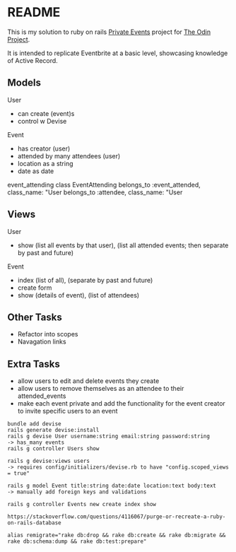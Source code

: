 # README

This is my solution to ruby on rails [Private Events](https://www.theodinproject.com/lessons/ruby-on-rails-private-events) project for [The Odin Project](https://www.theodinproject.com/).

It is intended to replicate Eventbrite at a basic level, showcasing knowledge of Active Record.

## Models

User
- can create (event)s
- control w Devise

Event
- has creator (user)
- attended by many attendees (user)
- location as a string
- date as date

event_attending
class EventAttending
belongs_to :event_attended, class_name: "User
belongs_to :attendee, class_name: "User

## Views

User
- show (list all events by that user), (list all attended events; then separate by past and future)

Event
- index (list of all), (separate by past and future)
- create form
- show (details of event), (list of attendees)

## Other Tasks

- Refactor into scopes
- Navagation links

## Extra Tasks

- allow users to edit and delete events they create
- allow users to remove themselves as an attendee to their attended_events
- make each event private and add the functionality for the event creator to invite specific users to an event


```
bundle add devise
rails generate devise:install
rails g devise User username:string email:string password:string
-> has_many events
rails g controller Users show
```

``` not used yet
rails g devise:views users
-> requires config/initializers/devise.rb to have "config.scoped_views = true"
```

```
rails g model Event title:string date:date location:text body:text
-> manually add foreign keys and validations

rails g controller Events new create index show
```

```
https://stackoverflow.com/questions/4116067/purge-or-recreate-a-ruby-on-rails-database

alias remigrate="rake db:drop && rake db:create && rake db:migrate && rake db:schema:dump && rake db:test:prepare"

```